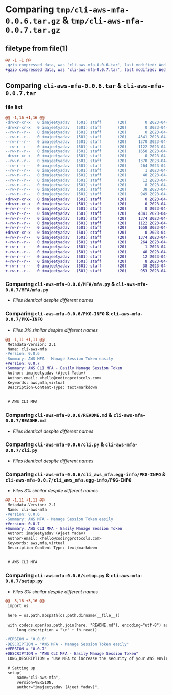# Comparing `tmp/cli-aws-mfa-0.0.6.tar.gz` & `tmp/cli-aws-mfa-0.0.7.tar.gz`

## filetype from file(1)

```diff
@@ -1 +1 @@
-gzip compressed data, was "cli-aws-mfa-0.0.6.tar", last modified: Wed Apr 19 11:34:14 2023, max compression
+gzip compressed data, was "cli-aws-mfa-0.0.7.tar", last modified: Wed Apr 19 11:36:11 2023, max compression
```

## Comparing `cli-aws-mfa-0.0.6.tar` & `cli-aws-mfa-0.0.7.tar`

### file list

```diff
@@ -1,16 +1,16 @@
-drwxr-xr-x   0 imajeetyadav   (501) staff       (20)        0 2023-04-19 11:34:14.155319 cli-aws-mfa-0.0.6/
-drwxr-xr-x   0 imajeetyadav   (501) staff       (20)        0 2023-04-19 11:34:14.153961 cli-aws-mfa-0.0.6/MFA/
--rw-r--r--   0 imajeetyadav   (501) staff       (20)        0 2023-04-19 05:43:29.000000 cli-aws-mfa-0.0.6/MFA/__init__.py
--rw-r--r--   0 imajeetyadav   (501) staff       (20)     4341 2023-04-19 11:26:05.000000 cli-aws-mfa-0.0.6/MFA/mfa.py
--rw-r--r--   0 imajeetyadav   (501) staff       (20)     1370 2023-04-19 11:34:14.155115 cli-aws-mfa-0.0.6/PKG-INFO
--rw-r--r--   0 imajeetyadav   (501) staff       (20)     1122 2023-04-19 11:32:09.000000 cli-aws-mfa-0.0.6/README.md
--rw-r--r--   0 imajeetyadav   (501) staff       (20)     1658 2023-04-19 11:27:22.000000 cli-aws-mfa-0.0.6/cli.py
-drwxr-xr-x   0 imajeetyadav   (501) staff       (20)        0 2023-04-19 11:34:14.154932 cli-aws-mfa-0.0.6/cli_aws_mfa.egg-info/
--rw-r--r--   0 imajeetyadav   (501) staff       (20)     1370 2023-04-19 11:34:14.000000 cli-aws-mfa-0.0.6/cli_aws_mfa.egg-info/PKG-INFO
--rw-r--r--   0 imajeetyadav   (501) staff       (20)      264 2023-04-19 11:34:14.000000 cli-aws-mfa-0.0.6/cli_aws_mfa.egg-info/SOURCES.txt
--rw-r--r--   0 imajeetyadav   (501) staff       (20)        1 2023-04-19 11:34:14.000000 cli-aws-mfa-0.0.6/cli_aws_mfa.egg-info/dependency_links.txt
--rw-r--r--   0 imajeetyadav   (501) staff       (20)       40 2023-04-19 11:34:14.000000 cli-aws-mfa-0.0.6/cli_aws_mfa.egg-info/entry_points.txt
--rw-r--r--   0 imajeetyadav   (501) staff       (20)       12 2023-04-19 11:34:14.000000 cli-aws-mfa-0.0.6/cli_aws_mfa.egg-info/requires.txt
--rw-r--r--   0 imajeetyadav   (501) staff       (20)        8 2023-04-19 11:34:14.000000 cli-aws-mfa-0.0.6/cli_aws_mfa.egg-info/top_level.txt
--rw-r--r--   0 imajeetyadav   (501) staff       (20)       38 2023-04-19 11:34:14.155356 cli-aws-mfa-0.0.6/setup.cfg
--rw-r--r--   0 imajeetyadav   (501) staff       (20)      949 2023-04-19 11:33:47.000000 cli-aws-mfa-0.0.6/setup.py
+drwxr-xr-x   0 imajeetyadav   (501) staff       (20)        0 2023-04-19 11:36:11.337499 cli-aws-mfa-0.0.7/
+drwxr-xr-x   0 imajeetyadav   (501) staff       (20)        0 2023-04-19 11:36:11.336274 cli-aws-mfa-0.0.7/MFA/
+-rw-r--r--   0 imajeetyadav   (501) staff       (20)        0 2023-04-19 05:43:29.000000 cli-aws-mfa-0.0.7/MFA/__init__.py
+-rw-r--r--   0 imajeetyadav   (501) staff       (20)     4341 2023-04-19 11:26:05.000000 cli-aws-mfa-0.0.7/MFA/mfa.py
+-rw-r--r--   0 imajeetyadav   (501) staff       (20)     1374 2023-04-19 11:36:11.337296 cli-aws-mfa-0.0.7/PKG-INFO
+-rw-r--r--   0 imajeetyadav   (501) staff       (20)     1122 2023-04-19 11:32:09.000000 cli-aws-mfa-0.0.7/README.md
+-rw-r--r--   0 imajeetyadav   (501) staff       (20)     1658 2023-04-19 11:27:22.000000 cli-aws-mfa-0.0.7/cli.py
+drwxr-xr-x   0 imajeetyadav   (501) staff       (20)        0 2023-04-19 11:36:11.337124 cli-aws-mfa-0.0.7/cli_aws_mfa.egg-info/
+-rw-r--r--   0 imajeetyadav   (501) staff       (20)     1374 2023-04-19 11:36:11.000000 cli-aws-mfa-0.0.7/cli_aws_mfa.egg-info/PKG-INFO
+-rw-r--r--   0 imajeetyadav   (501) staff       (20)      264 2023-04-19 11:36:11.000000 cli-aws-mfa-0.0.7/cli_aws_mfa.egg-info/SOURCES.txt
+-rw-r--r--   0 imajeetyadav   (501) staff       (20)        1 2023-04-19 11:36:11.000000 cli-aws-mfa-0.0.7/cli_aws_mfa.egg-info/dependency_links.txt
+-rw-r--r--   0 imajeetyadav   (501) staff       (20)       40 2023-04-19 11:36:11.000000 cli-aws-mfa-0.0.7/cli_aws_mfa.egg-info/entry_points.txt
+-rw-r--r--   0 imajeetyadav   (501) staff       (20)       12 2023-04-19 11:36:11.000000 cli-aws-mfa-0.0.7/cli_aws_mfa.egg-info/requires.txt
+-rw-r--r--   0 imajeetyadav   (501) staff       (20)        8 2023-04-19 11:36:11.000000 cli-aws-mfa-0.0.7/cli_aws_mfa.egg-info/top_level.txt
+-rw-r--r--   0 imajeetyadav   (501) staff       (20)       38 2023-04-19 11:36:11.337535 cli-aws-mfa-0.0.7/setup.cfg
+-rw-r--r--   0 imajeetyadav   (501) staff       (20)      953 2023-04-19 11:36:06.000000 cli-aws-mfa-0.0.7/setup.py
```

### Comparing `cli-aws-mfa-0.0.6/MFA/mfa.py` & `cli-aws-mfa-0.0.7/MFA/mfa.py`

 * *Files identical despite different names*

### Comparing `cli-aws-mfa-0.0.6/PKG-INFO` & `cli-aws-mfa-0.0.7/PKG-INFO`

 * *Files 3% similar despite different names*

```diff
@@ -1,11 +1,11 @@
 Metadata-Version: 2.1
 Name: cli-aws-mfa
-Version: 0.0.6
-Summary: AWS MFA - Manage Session Token easily
+Version: 0.0.7
+Summary: AWS CLI MFA - Easily Manage Session Token
 Author: imajeetyadav (Ajeet Yadav)
 Author-email: <hello@codingprotocols.com>
 Keywords: aws,mfa,virtual
 Description-Content-Type: text/markdown
 
 
 # AWS CLI MFA
```

### Comparing `cli-aws-mfa-0.0.6/README.md` & `cli-aws-mfa-0.0.7/README.md`

 * *Files identical despite different names*

### Comparing `cli-aws-mfa-0.0.6/cli.py` & `cli-aws-mfa-0.0.7/cli.py`

 * *Files identical despite different names*

### Comparing `cli-aws-mfa-0.0.6/cli_aws_mfa.egg-info/PKG-INFO` & `cli-aws-mfa-0.0.7/cli_aws_mfa.egg-info/PKG-INFO`

 * *Files 3% similar despite different names*

```diff
@@ -1,11 +1,11 @@
 Metadata-Version: 2.1
 Name: cli-aws-mfa
-Version: 0.0.6
-Summary: AWS MFA - Manage Session Token easily
+Version: 0.0.7
+Summary: AWS CLI MFA - Easily Manage Session Token
 Author: imajeetyadav (Ajeet Yadav)
 Author-email: <hello@codingprotocols.com>
 Keywords: aws,mfa,virtual
 Description-Content-Type: text/markdown
 
 
 # AWS CLI MFA
```

### Comparing `cli-aws-mfa-0.0.6/setup.py` & `cli-aws-mfa-0.0.7/setup.py`

 * *Files 3% similar despite different names*

```diff
@@ -3,16 +3,16 @@
 import os
 
 here = os.path.abspath(os.path.dirname(__file__))
 
 with codecs.open(os.path.join(here, "README.md"), encoding="utf-8") as fh:
     long_description = "\n" + fh.read()
 
-VERSION = "0.0.6"
-DESCRIPTION = "AWS MFA - Manage Session Token easily"
+VERSION = "0.0.7"
+DESCRIPTION = "AWS CLI MFA - Easily Manage Session Token"
 LONG_DESCRIPTION = "Use MFA to increase the security of your AWS environment. Signing in with MFA requires an authentication code from an MFA device."
 
 # Setting up
 setup(
     name="cli-aws-mfa",
     version=VERSION,
     author="imajeetyadav (Ajeet Yadav)",
```

